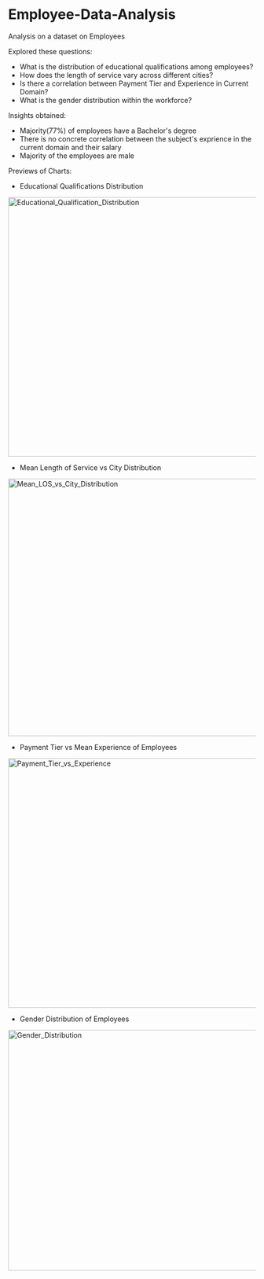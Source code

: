 # Employee-Data-Analysis
Analysis on a dataset on Employees

Explored these questions:
- What is the distribution of educational qualifications among employees?
- How does the length of service vary across different cities?
- Is there a correlation between Payment Tier and Experience in Current Domain?
- What is the gender distribution within the workforce?

Insights obtained:
- Majority(77%) of employees have a Bachelor's degree
- There is no concrete correlation between the subject's exprience in the current domain and their salary
- Majority of the employees are male

Previews of Charts:
- Educational Qualifications Distribution
<img width="723" height="528" alt="Educational_Qualification_Distribution" src="https://github.com/user-attachments/assets/56240146-9972-4eb0-bd8f-bba63fb34d09" />

- Mean Length of Service vs City Distribution
<img width="722" height="524" alt="Mean_LOS_vs_City_Distribution" src="https://github.com/user-attachments/assets/28effabc-7335-47aa-abdf-837b63fbdd1f" />

- Payment Tier vs Mean Experience of Employees
<img width="703" height="508" alt="Payment_Tier_vs_Experience" src="https://github.com/user-attachments/assets/673900e5-0d53-45fc-aa82-84cc2e6ad642" />

- Gender Distribution of Employees
<img width="712" height="490" alt="Gender_Distribution" src="https://github.com/user-attachments/assets/b0d4cbe7-0309-4170-be60-199e8f58928b" />
